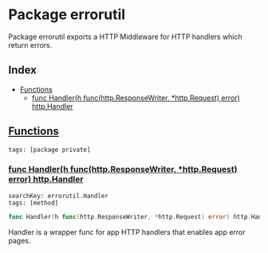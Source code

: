 # Package errorutil

Package errorutil exports a HTTP Middleware for HTTP handlers which return errors. 

## Index

* [Functions](#func)
    * [func Handler(h func(http.ResponseWriter, *http.Request) error) http.Handler](#Handler)


## <a id="func" href="#func">Functions</a>

```
tags: [package private]
```

### <a id="Handler" href="#Handler">func Handler(h func(http.ResponseWriter, *http.Request) error) http.Handler</a>

```
searchKey: errorutil.Handler
tags: [method]
```

```Go
func Handler(h func(http.ResponseWriter, *http.Request) error) http.Handler
```

Handler is a wrapper func for app HTTP handlers that enables app error pages. 

